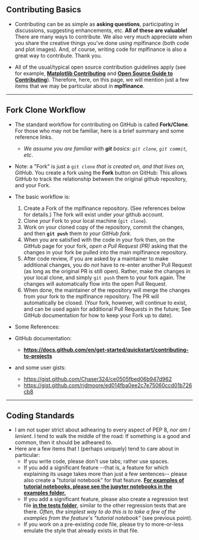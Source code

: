 ## Contributing Basics

- Contributing can be as simple as **asking questions**, participating in discussions, suggesting enhancements, etc.  **All of these are valuable!**  There are many ways to contribute.  We also very much appreciate when you share the creative things you've done *using* mplfinance (both code and plot images).  And, of course, writing code for mplfinance is also a great way to contribute.    Thank you.

- All of the usual/typical open source contribution guidelines apply (see for example, **[Matplotlib Contributing](https://matplotlib.org/stable/devel/contributing.html)** and **[Open Source Guide to Contributing](https://opensource.guide/how-to-contribute/)**).  Therefore, here, on this page, we will mention just a few items that we may be particular about in **mplfinance**.

---

## Fork Clone Workflow
- The standard workflow for contributing on GitHub is called **Fork/Clone**.  For those who may not be familiar, here is a brief summary and some reference links.  
  - *We assume you are familiar with **git** basics: `git clone`, `git commit`, etc*.
- Note: a "Fork" is just a `git clone` *that is created on, and that lives on, GitHub*.  You create a fork using the **Fork** button on GitHub: This allows GitHub to track the relationship between the original github repository, and your Fork.
- The basic workflow is:
  1. Create a Fork of the mplfinance repository.  (See references below for details.)  The fork will exist under *your* github account.  
  2. Clone *your* Fork to your local machine (`git clone`).
  3. Work on your cloned copy of the repository, commit the changes, and then **`git push`** them *to your GitHub fork*.
  4. When you are satisfied with the code in your fork then, on the GitHub page for your fork, *open a Pull Request (PR)* asking that the changes in your fork be pulled into the main mplfinance repository.
  5. After code review, if you are asked by a maintainer to make additional changes, you do *not* have to re-enter another Pull Request (as long as the original PR is still open).  Rather, make the changes in your local clone, and simply `git push` them to your fork again.  The changes will automatically flow into the open Pull Request.
  6. When done, the maintainer of the repository will merge the changes from your fork to the mplfinance repository.  The PR will automatically be closed.  (Your fork, however, will continue to exist, and can be used again for additional Pull Requests in the future; See GitHub documentation for how to keep your Fork up to date).

- Some References:
- GitHub documentation:
  - **https://docs.github.com/en/get-started/quickstart/contributing-to-projects**
- and some user gists:
  - https://gist.github.com/Chaser324/ce0505fbed06b947d962
  - https://gist.github.com/rjdmoore/ed014fba0ee2c7e75060ccd01b726cb8

---

## Coding Standards
- I am not super strict about adhearing to every aspect of PEP 8, *nor am I lenient*.  I tend to walk the middle of the road: If something is a good and common, then it should be adheared to.  
- Here are a few items that I (perhaps uniquely) tend to care about in particular:
  - If you write code, please don't use tabs; rather use spaces.
  - If you add a significant feature --that is, a feature for which explaining its usage takes more than just a few sentences-- please also create a "tutorial notebook" for that feature.  **[For examples of tutorial notebooks, please see the jupyter notebooks in the examples folder.](https://github.com/matplotlib/mplfinance/tree/master/examples)**
  - If you add a significant feature, please also create a regression test file **[in the tests folder](https://github.com/matplotlib/mplfinance/tree/master/tests)**, similar to the other regression tests that are there.  *Often, the simplest way to do this is to take a few of the examples from the feature's "tutorial notebook"* (see previous point).
  - If you work on a pre-existing code file, please try to more-or-less emulate the style that already exists in that file.
